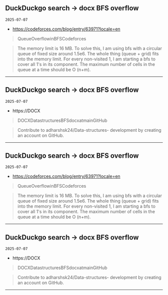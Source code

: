 ## DuckDuckgo search -> docx BFS overflow
`2025-07-07`

* https://codeforces.com/blog/entry/63971?locale=en

<blockquote>
 QueueOverflowinBFSCodeforces
</blockquote>
<blockquote>
The memory limit is 16 MB. To solve this, I am using bfs with a circular queue of fixed size around 1.5e6. The whole thing (queue + grid) fits into the memory limit. For every non-visited 1, I am starting a bfs to cover all 1's in its component. The maximum number of cells in the queue at a time should be O (n+m).
</blockquote>

---

## DuckDuckgo search -> docx BFS overflow
`2025-07-07`

* https://DOCX

<blockquote>
 DOCXDatastructuresBFSdocxatmainGitHub
</blockquote>
<blockquote>
Contribute to adharshsk24/Data-structures- development by creating an account on GitHub.
</blockquote>

---

## DuckDuckgo search -> docx BFS overflow
`2025-07-07`

* https://codeforces.com/blog/entry/63971?locale=en

<blockquote>
 QueueOverflowinBFSCodeforces
</blockquote>
<blockquote>
The memory limit is 16 MB. To solve this, I am using bfs with a circular queue of fixed size around 1.5e6. The whole thing (queue + grid) fits into the memory limit. For every non-visited 1, I am starting a bfs to cover all 1's in its component. The maximum number of cells in the queue at a time should be O (n+m).
</blockquote>

---

## DuckDuckgo search -> docx BFS overflow
`2025-07-07`

* https://DOCX

<blockquote>
 DOCXDatastructuresBFSdocxatmainGitHub
</blockquote>
<blockquote>
Contribute to adharshsk24/Data-structures- development by creating an account on GitHub.
</blockquote>

---

